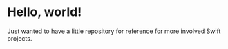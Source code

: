 # Hello, world!

Just wanted to have a little repository for reference for more involved Swift 
projects.

